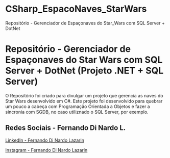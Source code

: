 # CSharp_EspacoNaves_StarWars
Repositório - Gerenciador de Espaçonaves do Star_Wars com SQL Server + DotNet

# Repositório - Gerenciador de Espaçonaves do Star Wars com SQL Server + DotNet (Projeto .NET + SQL Server)

O Repositório foi criado para divulgar um projeto que gerencia as naves do Star Wars desenvolvido em C#.
Este projeto foi desenvolvido para quebrar um pouco a cabeça com Programação Orientada a Objetos e fazer a sincronia com SGDB,
no caso utiliznado o SQL Server, por exemplo.

## Redes Sociais - Fernando Di Nardo L.

[LinkedIn - Fernando Di Nardo Lazarin](https://www.linkedin.com/in/fernando-di-nardo-lazarin-82037975/)

[Instagram - Fernando Di Nardo Lazarin](https://www.instagram.com/fernando.dinardo/)
